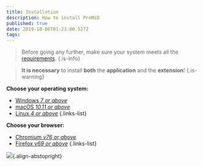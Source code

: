 ```yaml
---
title: Installation
description: How to install PreMiD
published: true
date: 2019-10-06T01:23:00.527Z
tags: 
---
```


> Before going any further, make sure your system meets all the [requirements](/install/requirements).
{.is-info}

> **It is necessary** to install **both** the **application** and the **extension**!
{.is-warning}

**Choose your operating system:**
- [Windows *7 or above*](/install/windows)
- [macOS *10.11 or above*](/install/macos)
- [Linux *4 or above*](/install/linux)
{.links-list}

**Choose your browser:**
- [Chromium *v76 or above*](/install/chromium)
- [Firefox *v69 or above*](/install/firefox)
{.links-list}

![](https://a.icons8.com/ajlQdsfa/FZhYWV/svg.svg){.align-abstopright}